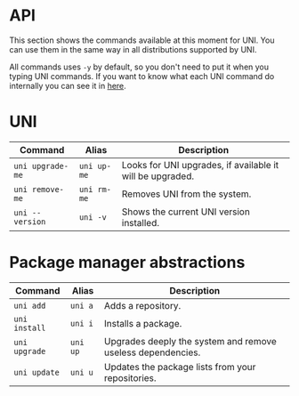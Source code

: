 # API

This section shows the commands available at this moment for UNI. You can use them in the same way in all distributions supported by UNI. 

All commands uses `-y` by default, so you don't need to put it when you typing UNI commands. If you want to know what each UNI command do internally you can see it in [here](https://github.com/daltonmenezes/uni/tree/master/src). 

# UNI

| Command | Alias | Description |
| --- | --- | --- |
| `uni upgrade-me` | `uni up-me`  | Looks for UNI upgrades, if available it will be upgraded. |
| `uni remove-me` | `uni rm-me`  | Removes UNI from the system. |
| `uni --version` | `uni -v`  | Shows the current UNI version installed. |

# Package manager abstractions

| Command | Alias | Description |
| --- | --- | --- |
| `uni add` | `uni a`  | Adds a repository. |
| `uni install` | `uni i`  | Installs a package. |
| `uni upgrade` | `uni up`  | Upgrades deeply the system and remove useless dependencies. |
| `uni update` | `uni u`  | Updates the package lists from your repositories. |
